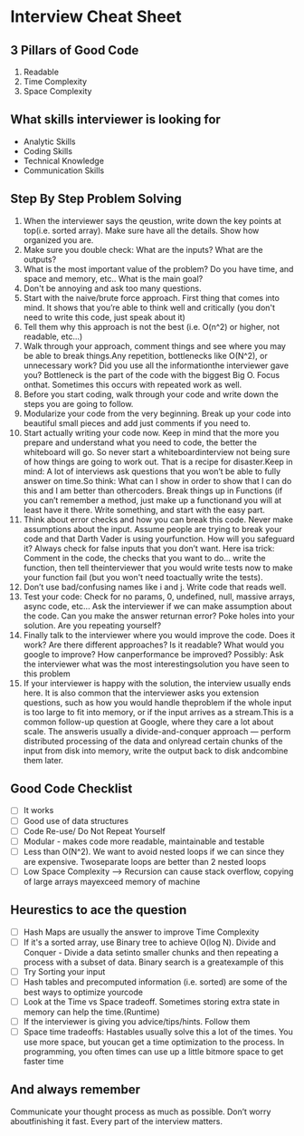 # Interview Cheat Sheet

## 3 Pillars of Good Code

1. Readable
2. Time Complexity
3. Space Complexity

## What skills interviewer is looking for

- Analytic Skills
- Coding Skills
- Technical Knowledge
- Communication Skills

## Step By Step Problem Solving

1. When the interviewer says the qeustion, write down the key points at top(i.e. sorted array). Make sure have all the details. Show how organized you are.
2. Make sure you double check: What are the inputs? What are the outputs?
3. What is the most important value of the problem? Do you have time, and space and memory, etc.. What is the main goal?
4. Don't be annoying and ask too many questions.
5. Start with the naive/brute force approach. First thing that comes into mind. It shows that you’re able to think well and critically (you don't need to write this code, just speak about it)
6. Tell them why this approach is not the best (i.e. O(n^2) or higher, not readable, etc...)
7. Walk through your approach, comment things and see where you may be able to break things.Any repetition, bottlenecks like O(N^2), or unnecessary work? Did you use all the informationthe interviewer gave you? Bottleneck is the part of the code with the biggest Big O. Focus onthat. Sometimes this occurs with repeated work as well.
8. Before you start coding, walk through your code and write down the steps you are going to follow.
9. Modularize your code from the very beginning. Break up your code into beautiful small pieces and add just comments if you need to.
10. Start actually writing your code now. Keep in mind that the more you prepare and understand what you need to code, the better the whiteboard will go. So never start a whiteboardinterview not being sure of how things are going to work out. That is a recipe for disaster.Keep in mind: A lot of interviews ask questions that you won’t be able to fully answer on time.So think: What can I show in order to show that I can do this and I am better than othercoders. Break things up in Functions (if you can’t remember a method, just make up a functionand you will at least have it there. Write something, and start with the easy part.
11. Think about error checks and how you can break this code. Never make assumptions about the input. Assume people are trying to break your code and that Darth Vader is using yourfunction. How will you safeguard it? Always check for false inputs that you don’t want. Here isa trick: Comment in the code, the checks that you want to do... write the function, then tell theinterviewer that you would write tests now to make your function fail (but you won't need toactually write the tests).
12. Don’t use bad/confusing names like i and j. Write code that reads well.
13. Test your code: Check for no params, 0, undefined, null, massive arrays, async code, etc... Ask the interviewer if we can make assumption about the code. Can you make the answer returnan error? Poke holes into your solution. Are you repeating yourself?
14. Finally talk to the interviewer where you would improve the code. Does it work? Are there different approaches? Is it readable? What would you google to improve? How canperformance be improved? Possibly: Ask the interviewer what was the most interestingsolution you have seen to this problem
15. If your interviewer is happy with the solution, the interview usually ends here. It is also common that the interviewer asks you extension questions, such as how you would handle theproblem if the whole input is too large to fit into memory, or if the input arrives as a stream.This is a common follow-up question at Google, where they care a lot about scale. The answeris usually a divide-and-conquer approach — perform distributed processing of the data and onlyread certain chunks of the input from disk into memory, write the output back to disk andcombine them later.

## Good Code Checklist

- [ ] It works
- [ ] Good use of data structures
- [ ] Code Re-use/ Do Not Repeat Yourself
- [ ] Modular - makes code more readable, maintainable and testable
- [ ] Less than O(N^2). We want to avoid nested loops if we can since they are expensive. Twoseparate loops are better than 2 nested loops
- [ ] Low Space Complexity --> Recursion can cause stack overflow, copying of large arrays mayexceed memory of machine

## Heurestics to ace the question

- [ ] Hash Maps are usually the answer to improve Time Complexity
- [ ] If it's a sorted array, use Binary tree to achieve O(log N). Divide and Conquer - Divide a data setinto smaller chunks and then repeating a process with a subset of data. Binary search is a greatexample of this
- [ ] Try Sorting your input
- [ ] Hash tables and precomputed information (i.e. sorted) are some of the best ways to optimize yourcode
- [ ] Look at the Time vs Space tradeoff. Sometimes storing extra state in memory can help the time.(Runtime)
- [ ] If the interviewer is giving you advice/tips/hints. Follow them
- [ ] Space time tradeoffs: Hastables usually solve this a lot of the times. You use more space, but youcan get a time optimization to the process. In programming, you often times can use up a little bitmore space to get faster time

## And always remember

Communicate your thought process as much as possible. Don’t worry aboutfinishing it fast. Every part of the interview matters.
